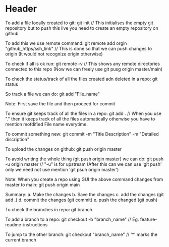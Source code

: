 # Header

To add a file locally created to git:
git init  // This initialises the empty git repository but to push this live 
             you need to create an empty repository on github

To add this we use remote command:
git remote add orgin "github_https/ssh_link"    // This is done so that we can push changes to origin 
                                                   (It would not recognize origin otherwise)

To check if all is ok run:
git remote -v       // This shows any remote directories connected to this repo
                       (Now we can freely use git pusg origin master/main)


To check the status/track of all the files created adn deleted in a repo: 
git status

So track a file we can do: 
git add "File_name"

Note: First save the file and then proceed for commit

To ensure git keeps track of all the files in a repo:
git add .   // When you use "." then it keeps track of all the files automatically 
               otherwise you have to mention mofdified File name everytime.

To commit something new:
git commit -m "Title Description" -m "Detailed discription"

To upload the changes on github:
git push origin master

To avoid writing the whole thing (git push origin master) we can do:
git push -u origin master       // "-u" is for upstream
                                   (After this can we can use 'git push' only we need not
                                   use mention 'git psuh origin master')


Note: When you create a repo using GUI the above command changes from master to main:
      git push origin main


Summary: 
a. Make the changes
b. Save the changes
c. add the changes (git add .)
d. commit the changes (git commit)
e. push the changed (git push)

To check the branches in repo: 
git branch

To add a branch to a repo:
git checkout -b "branch_name"       // Eg. feature-readme-instructions

To jump to the other branch:
git checkout "branch_name"          // '*' marks the current branch







